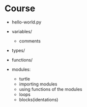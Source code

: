 # Course
- hello-world.py
- variables/
	- comments
- types/
- functions/

- modules:
	- turtle
	- importing modules
	- using functions of the modules
	- loops
	- blocks(identations)

